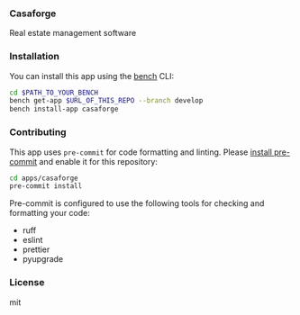 ### Casaforge

Real estate management software

### Installation

You can install this app using the [bench](https://github.com/frappe/bench) CLI:

```bash
cd $PATH_TO_YOUR_BENCH
bench get-app $URL_OF_THIS_REPO --branch develop
bench install-app casaforge
```

### Contributing

This app uses `pre-commit` for code formatting and linting. Please [install pre-commit](https://pre-commit.com/#installation) and enable it for this repository:

```bash
cd apps/casaforge
pre-commit install
```

Pre-commit is configured to use the following tools for checking and formatting your code:

- ruff
- eslint
- prettier
- pyupgrade

### License

mit
